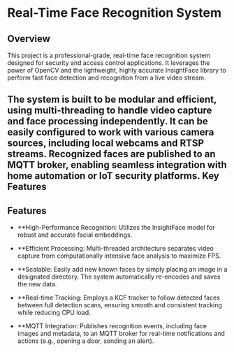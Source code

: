 # Real-Time Face Recognition System

## Overview

This project is a professional-grade, real-time face recognition system designed for security and access control applications. It leverages the power of OpenCV and the lightweight, highly accurate InsightFace library to perform fast face detection and recognition from a live video stream.

The system is built to be modular and efficient, using multi-threading to handle video capture and face processing independently. It can be easily configured to work with various camera sources, including local webcams and RTSP streams. Recognized faces are published to an MQTT broker, enabling seamless integration with home automation or IoT security **platforms**.
Key Features
---
## Features
- **High-Performance Recognition: Utilizes the InsightFace model for robust and accurate facial embeddings.

- **Efficient Processing: Multi-threaded architecture separates video capture from computationally intensive face analysis to maximize FPS.

- **Scalable: Easily add new known faces by simply placing an image in a designated directory. The system automatically re-encodes and saves the new data.

- **Real-time Tracking: Employs a KCF tracker to follow detected faces between full detection scans, ensuring smooth and consistent tracking while reducing CPU load.

- **MQTT Integration: Publishes recognition events, including face images and metadata, to an MQTT broker for real-time notifications and actions (e.g., opening a door, sending an alert).  
